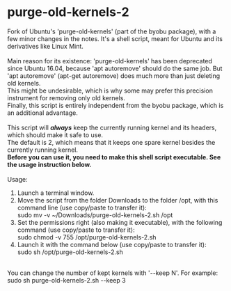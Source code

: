 # purge-old-kernels-2
Fork of Ubuntu's 'purge-old-kernels' (part of the byobu package), with a few minor changes in the notes. It's a shell script, meant for Ubuntu and its derivatives like Linux Mint.<br>
<br>
Main reason for its existence: 'purge-old-kernels' has been deprecated since Ubuntu 16.04, because 'apt autoremove' should do the same job. But 'apt autoremove' (apt-get autoremove) does much more than just deleting old kernels.<br>
This might be undesirable, which is why some may prefer this precision instrument for removing only old kernels.<br>
Finally, this script is entirely independent from the byobu package, which is an additional advantage.<br>
<br>
This script will <b><i>always</b></i> keep the currently running kernel and its headers, which should make it safe to use.<br>
The default is 2, which means that it keeps one spare kernel besides the currently running kernel.<br>
<b>Before you can use it, you need to make this shell script executable. See the usage instruction below.</b><br>
<br>
Usage:<br>
1. Launch a terminal window.<br>
2. Move the script from the folder Downloads to the folder /opt, with this command line (use copy/paste to transfer it):<br>
sudo mv -v ~/Downloads/purge-old-kernels-2.sh /opt<br>
3. Set the permissions right (also making it executable), with the following command (use copy/paste to transfer it):<br>
sudo chmod -v 755 /opt/purge-old-kernels-2.sh<br>
4. Launch it with the command below (use copy/paste to transfer it):<br>
sudo sh /opt/purge-old-kernels-2.sh<br>
<br>
You can change the number of kept kernels with '--keep N'. For example: sudo sh purge-old-kernels-2.sh --keep 3<br>
